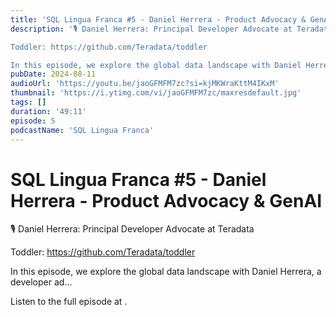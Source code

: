 ```yaml
---
title: 'SQL Lingua Franca #5 - Daniel Herrera - Product Advocacy & GenAI'
description: '🎙️ ⁠Daniel Herrera: Principal Developer Advocate at Teradata

Toddler: https://github.com/Teradata/toddler

In this episode, we explore the global data landscape with Daniel Herrera, a developer ad...'
pubDate: 2024-08-11
audioUrl: 'https://youtu.be/jaoGFMFM7zc?si=kjMKWraKttM4IKxM'
thumbnail: 'https://i.ytimg.com/vi/jaoGFMFM7zc/maxresdefault.jpg'
tags: []
duration: '49:11'
episode: 5
podcastName: 'SQL Lingua Franca'
---
```


# SQL Lingua Franca #5 - Daniel Herrera - Product Advocacy & GenAI

🎙️ ⁠Daniel Herrera: Principal Developer Advocate at Teradata

Toddler: https://github.com/Teradata/toddler

In this episode, we explore the global data landscape with Daniel Herrera, a developer ad...

Listen to the full episode at [](https://youtu.be/jaoGFMFM7zc?si=kjMKWraKttM4IKxM).
